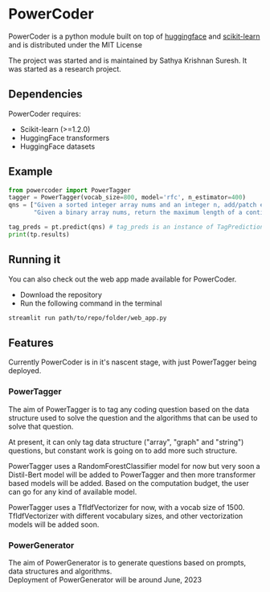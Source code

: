 # PowerCoder
PowerCoder is a python module built on top of [huggingface](https://huggingface.co/) and [scikit-learn](https://scikit-learn.org/stable/index.html) and is 
distributed under the MIT License <br>

The project was started and is maintained by Sathya Krishnan Suresh. It was started as a research project.

## Dependencies
PowerCoder requires: 
* Scikit-learn (>=1.2.0)
* HuggingFace transformers
* HuggingFace datasets

## Example
```python
from powercoder import PowerTagger
tagger = PowerTagger(vocab_size=800, model='rfc', n_estimator=400)
qns = ["Given a sorted integer array nums and an integer n, add/patch elements to the array such that any number in the range [1, n] inclusive can be formed by the sum of some elements in the array. Return the minimum number of patches required",
       "Given a binary array nums, return the maximum length of a contiguous subarray with an equal number of 0 and 1."]

tag_preds = pt.predict(qns) # tag_preds is an instance of TagPrediction
print(tp.results)
```

## Running it 
You can also check out the web app made available for PowerCoder.
* Download the repository
* Run the following command in the terminal 
```bash
streamlit run path/to/repo/folder/web_app.py
```

## Features
Currently PowerCoder is in it's nascent stage, with just PowerTagger being deployed.
### PowerTagger
The aim of PowerTagger is to tag any coding question based on the data structure used to solve the question and the algorithms that can be used to solve that question.<br>

At present, it can only tag data structure ("array", "graph" and "string") questions, but constant work is going on to add more such structure. <br>

PowerTagger uses a RandomForestClassifier model for now but very soon a Distil-Bert model will be added to PowerTagger and then more transformer based models will be added.
Based on the computation budget, the user can go for any kind of available model. <br>

PowerTagger uses a TfIdfVectorizer for now, with a vocab size of 1500. TfIdfVectorizer with different vocabulary sizes, and other vectorization models will be added soon.

### PowerGenerator
The aim of PowerGenerator is to generate questions based on prompts, data structures and algorithms.<br>Deployment of PowerGenerator will be around June, 2023
